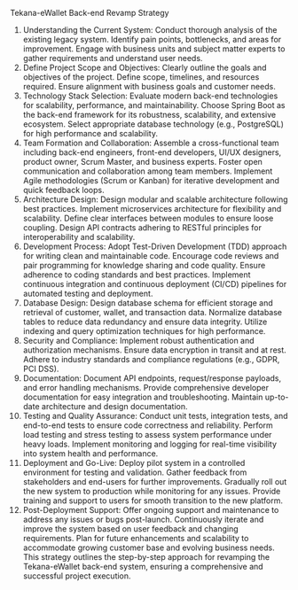 Tekana-eWallet Back-end Revamp Strategy
1. Understanding the Current System:
   Conduct thorough analysis of the existing legacy system.
   Identify pain points, bottlenecks, and areas for improvement.
   Engage with business units and subject matter experts to gather requirements and understand user needs.
2. Define Project Scope and Objectives:
   Clearly outline the goals and objectives of the project.
   Define scope, timelines, and resources required.
   Ensure alignment with business goals and customer needs.
3. Technology Stack Selection:
   Evaluate modern back-end technologies for scalability, performance, and maintainability.
   Choose Spring Boot as the back-end framework for its robustness, scalability, and extensive ecosystem.
   Select appropriate database technology (e.g., PostgreSQL) for high performance and scalability.
4. Team Formation and Collaboration:
   Assemble a cross-functional team including back-end engineers, front-end developers, UI/UX designers, product owner, Scrum Master, and business experts.
   Foster open communication and collaboration among team members.
   Implement Agile methodologies (Scrum or Kanban) for iterative development and quick feedback loops.
5. Architecture Design:
   Design modular and scalable architecture following best practices.
   Implement microservices architecture for flexibility and scalability.
   Define clear interfaces between modules to ensure loose coupling.
   Design API contracts adhering to RESTful principles for interoperability and scalability.
6. Development Process:
   Adopt Test-Driven Development (TDD) approach for writing clean and maintainable code.
   Encourage code reviews and pair programming for knowledge sharing and code quality.
   Ensure adherence to coding standards and best practices.
   Implement continuous integration and continuous deployment (CI/CD) pipelines for automated testing and deployment.
7. Database Design:
   Design database schema for efficient storage and retrieval of customer, wallet, and transaction data.
   Normalize database tables to reduce data redundancy and ensure data integrity.
   Utilize indexing and query optimization techniques for high performance.
8. Security and Compliance:
   Implement robust authentication and authorization mechanisms.
   Ensure data encryption in transit and at rest.
   Adhere to industry standards and compliance regulations (e.g., GDPR, PCI DSS).
9. Documentation:
   Document API endpoints, request/response payloads, and error handling mechanisms.
   Provide comprehensive developer documentation for easy integration and troubleshooting.
   Maintain up-to-date architecture and design documentation.
10. Testing and Quality Assurance:
    Conduct unit tests, integration tests, and end-to-end tests to ensure code correctness and reliability.
    Perform load testing and stress testing to assess system performance under heavy loads.
    Implement monitoring and logging for real-time visibility into system health and performance.
11. Deployment and Go-Live:
    Deploy pilot system in a controlled environment for testing and validation.
    Gather feedback from stakeholders and end-users for further improvements.
    Gradually roll out the new system to production while monitoring for any issues.
    Provide training and support to users for smooth transition to the new platform.
12. Post-Deployment Support:
    Offer ongoing support and maintenance to address any issues or bugs post-launch.
    Continuously iterate and improve the system based on user feedback and changing requirements.
    Plan for future enhancements and scalability to accommodate growing customer base and evolving business needs.
    This strategy outlines the step-by-step approach for revamping the Tekana-eWallet back-end system, ensuring a comprehensive and successful project execution.